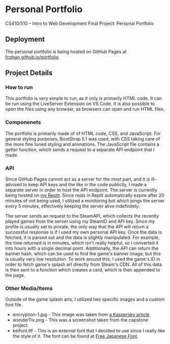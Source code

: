 # Personal Portfolio

CS410/510 – Intro to Web Development Final Project: Personal Portfolio

## Deployment

The personal portfolio is being hosted on GitHub Pages at [fcphan.github.io/portfolio](https://fcphan.github.io/portfolio).

## Project Details

### How to run

This portfolio is very simple to run, as it only is primarily HTML code. It can be run using the LiveServer Extension on VS Code. It is also possible to open the files using any browser, as browsers can open and run HTML files.

### Componenets

The portfolio is primarily made of of HTML code, CSS, and JavaScript. For general styling purposes, BootStrap 5.1 was used, with CSS taking care of the more fine tuned styling and animations. The JavaScript file contains a getter function, which sends a request to a separate API endpoint that I made.

### API

Since GitHub Pages cannot act as a server for the most part, and it is ill-advised to keep API keys and the like in the code publiclly, I made a separate server in order to host the API endpoint. The server is currently being hosted on [my Replit](https://replit.com/@phan5/server). Since repls in Replit automatically expire after 20 minutes of not being used, I utilized a monitoring bot which pings the server every 5 minutes, effectively keeping the server alive indefinitely.

The server sends an request to the SteamAPI, which collects the recently played games from the server using my SteamID and API key. Since my profile is usually set to private, the only way that the API will return a successful response is if I used my own personal API key. Once the data is fetched, it is parsed out and the data is slightly manipulated. For example, the time returned is in minutes, which isn't really helpful, so I converted it into hours with a single decimal point. Additionally, the API can return the banner hash, which can be used to find the game's banner image, but this is usually very low resolution. To work around this, I used the game's ID in order to fetch game's splash art directly from Steam's CDN. All of this data is then sent to a function which creates a card, which is then appended to the page.

### Other Media/Items

Outside of the game splash arts, I utilized two specific images and a custom font file.

- encryption-1.jpg - This image was taken from [a Kaspersky article](https://www.kaspersky.com/resource-center/definitions/encryption).
- wonderTix.png - This was a screenshot taken from the capstone project.
- keifont.ttf - This is an external font that I decided to use since I really like the style of it. The font can be found at [Free Japanese Font](https://www.freejapanesefont.com/kei-font-download/).
